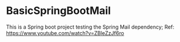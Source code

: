 # BasicSpringBootMail

This is a Spring boot project testing the Spring Mail dependency;
Ref: https://www.youtube.com/watch?v=ZBleZzJf6ro
